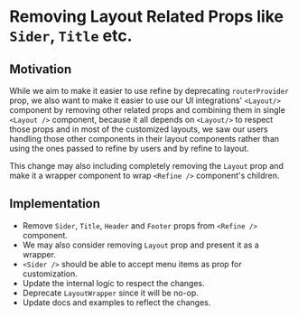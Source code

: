 # Removing Layout Related Props like `Sider`, `Title` etc.

## Motivation

While we aim to make it easier to use refine by deprecating `routerProvider` prop, we also want to make it easier to use our UI integrations' `<Layout/>` component by removing other related props and combining them in single `<Layout />` component, because it all depends on `<Layout/>` to respect those props and in most of the customized layouts, we saw our users handling those other components in their layout components rather than using the ones passed to refine by users and by refine to layout. 

This change may also including completely removing the `Layout` prop and make it a wrapper component to wrap `<Refine />` component's children.

## Implementation

- Remove `Sider`, `Title`, `Header` and `Footer` props from `<Refine />` component.
- We may also consider removing `Layout` prop and present it as a wrapper.
- `<Sider />` should be able to accept menu items as prop for customization.
- Update the internal logic to respect the changes.
- Deprecate `LayoutWrapper` since it will be no-op.
- Update docs and examples to reflect the changes.